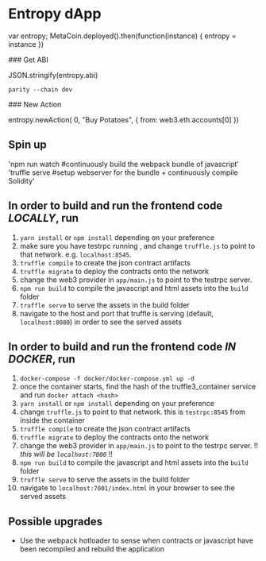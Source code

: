 # Entropy dApp

var entropy;
MetaCoin.deployed().then(function(instance) { entropy = instance })

### Get ABI

JSON.stringify(entropy.abi)


    parity --chain dev


### New Action

entropy.newAction( 0, "Buy Potatoes", { from: web3.eth.accounts[0] })


## Spin up

'npm run watch #continuously build the webpack bundle of javascript'
'truffle serve #setup webserver for the bundle + continuously compile Solidity'


## In order to build and run the frontend code *LOCALLY*, run
1. `yarn install` or `npm install` depending on your preference
2. make sure you have testrpc running , and change `truffle.js` to point to that network. e.g. `localhost:8545`.
3. `truffle compile` to create the json contract artifacts
4. `truffle migrate` to deploy the contracts onto the network
5. change the web3 provider in `app/main.js` to point to the testrpc server.
6. `npm run build` to compile the javascript and html assets into the `build` folder
7. `truffle serve` to serve the assets in the build folder
8. navigate to the host and port that truffle is serving (default, `localhost:8080`) in order to see the served assets

## In order to build and run the frontend code *IN DOCKER*, run
1. `docker-compose -f docker/docker-compose.yml up -d`
2. once the container starts, find the hash of the truffle3_container service and run `docker attach <hash>`
3. `yarn install` or `npm install` depending on your preference
4. change `truffle.js` to point to that network. this is `testrpc:8545` from inside the container
3. `truffle compile` to create the json contract artifacts
4. `truffle migrate` to deploy the contracts onto the network
5. change the web3 provider in `app/main.js` to point to the testrpc server. !! *this will be `localhost:7000`* !!
6. `npm run build` to compile the javascript and html assets into the `build` folder
7. `truffle serve` to serve the assets in the build folder
8. navigate to `localhost:7001/index.html` in your browser to see the served assets

## Possible upgrades
* Use the webpack hotloader to sense when contracts or javascript have been recompiled and rebuild the application
